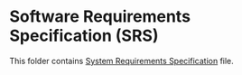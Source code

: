 # Software Requirements Specification (SRS)

This folder contains [System Requirements Specification](https://github.com/tanya-jp/ANN-CAS741/blob/main/docs/SRS/SRS.pdf) file.
